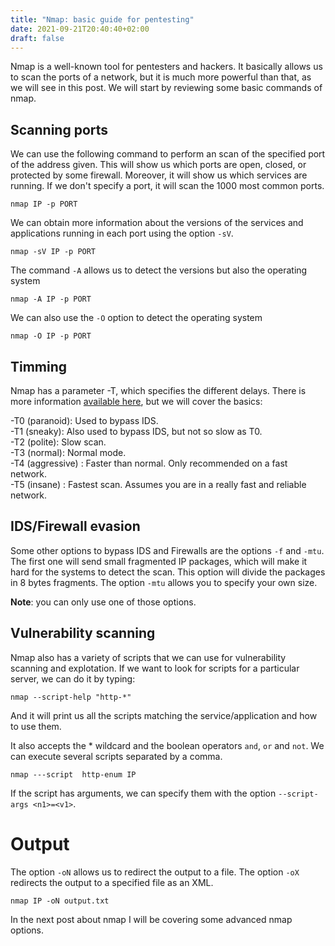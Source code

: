 ```yaml
---
title: "Nmap: basic guide for pentesting"
date: 2021-09-21T20:40:40+02:00
draft: false
---
```


Nmap is a well-known tool for pentesters and hackers. It basically allows us to scan the ports of a network, but it is much more powerful than that, as we will see in this post. We will start by reviewing some basic commands of nmap.

## Scanning ports


We can use the following command to perform an scan of the specified port of the address given. This will show us which ports are open, closed, or protected by some firewall. Moreover, it will show us which services are running. If we don't specify a port, it will scan the 1000 most common ports.

	nmap IP -p PORT

We can obtain more information about the versions of the services and applications running in each port using the option `-sV`.

	nmap -sV IP -p PORT
	
The command `-A` allows us to detect the versions but also the operating system

	nmap -A IP -p PORT

We can also use the `-O` option to detect the operating system

	nmap -O IP -p PORT
	
## Timming

Nmap has a parameter -T, which specifies the different delays. There is more information [available here]( https://nmap.org/book/performance-timing-templates.html), but we will cover the basics:

-T0 (paranoid): Used to bypass IDS.    
-T1 (sneaky): Also used to bypass IDS, but not so slow as T0.   
-T2 (polite): Slow scan.  
-T3 (normal): Normal mode.  
-T4 (aggressive) : Faster than normal. Only recommended on a fast network.  
-T5 (insane) : Fastest scan. Assumes you are in a really fast and reliable network.  

## IDS/Firewall evasion

Some other options to bypass IDS and Firewalls are the options `-f` and `-mtu`. The first one will send small fragmented IP packages, which will make it hard for the systems to detect the scan. This option will divide the packages in 8 bytes fragments. The option `-mtu` allows you to specify your own size.

**Note**: you can only use one of those options.

## Vulnerability scanning


Nmap also has a variety of scripts that we can use for vulnerability scanning and explotation. If we want to look for scripts for a particular server, we can do it by typing:

	nmap --script-help "http-*"
	

And it will print us all the scripts matching the service/application and how to use them.

It also accepts the * wildcard and the boolean operators `and`, `or` and `not`. We can execute several scripts separated by a comma.

	nmap ---script  http-enum IP

If the script has arguments, we can specify them with the option `--script-args <n1>=<v1>`.

# Output

The option `-oN` allows us to redirect the output to a file. The option `-oX` redirects the output to a specified file as an XML. 

	nmap IP -oN output.txt
	


In the next post about nmap I will be covering some advanced nmap options.
